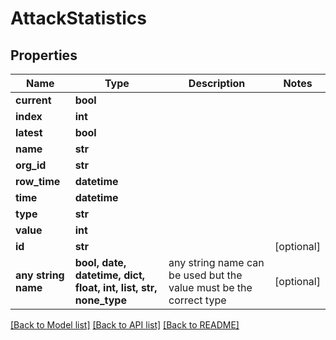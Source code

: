 # AttackStatistics


## Properties
Name | Type | Description | Notes
------------ | ------------- | ------------- | -------------
**current** | **bool** |  | 
**index** | **int** |  | 
**latest** | **bool** |  | 
**name** | **str** |  | 
**org_id** | **str** |  | 
**row_time** | **datetime** |  | 
**time** | **datetime** |  | 
**type** | **str** |  | 
**value** | **int** |  | 
**id** | **str** |  | [optional] 
**any string name** | **bool, date, datetime, dict, float, int, list, str, none_type** | any string name can be used but the value must be the correct type | [optional]

[[Back to Model list]](../README.md#documentation-for-models) [[Back to API list]](../README.md#documentation-for-api-endpoints) [[Back to README]](../README.md)


